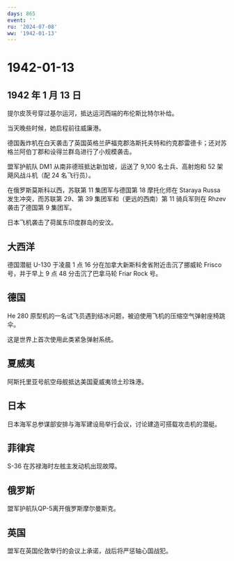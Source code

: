```yaml
---
days: 865
event: ''
ru: '2024-07-08'
ww: '1942-01-13'
---
```


# 1942-01-13

## 1942 年 1 月 13 日

提尔皮茨号穿过基尔运河，抵达运河西端的布伦斯比特尔补给。

当天晚些时候，她启程前往威廉港。

德国轰炸机在白天袭击了英国英格兰萨福克郡洛斯托夫特和约克郡雷德卡；还对苏格兰阿伯丁郡和设得兰群岛进行了小规模袭击。

盟军护航队 DM1 从南非德班抵达新加坡，运送了 9,100 名士兵、高射炮和 52
架飓风战斗机（配 24 名飞行员）。

在俄罗斯莫斯科以西，苏联第 11 集团军与德国第 18 摩托化师在 Staraya Russa
发生冲突，而苏联第 29、第 39 集团军和（更远的西南）第 11 骑兵军则在
Rhzev 袭击了德国第 9 集团军。

日本飞机袭击了荷属东印度群岛的安汶。

## 大西洋

德国潜艇 U-130 于凌晨 1 点 16 分在加拿大新斯科舍省附近击沉了挪威轮
Frisco 号，并于早上 9 点 48 分击沉了巴拿马轮 Friar Rock 号。

## 德国

He 280
原型机的一名试飞员遇到结冰问题，被迫使用飞机的压缩空气弹射座椅跳伞。

这是世界上首次使用此类紧急弹射系统。

## 夏威夷

阿斯托里亚号航空母舰抵达美国夏威夷领土珍珠港。

## 日本

日本海军总参谋部安排与海军建设局举行会议，讨论建造可搭载攻击机的潜艇。

## 菲律宾

S-36 在苏禄海时左舷主发动机出现故障。

## 俄罗斯

盟军护航队QP-5离开俄罗斯摩尔曼斯克。

## 英国

盟军在英国伦敦举行的会议上承诺，战后将严惩轴心国战犯。